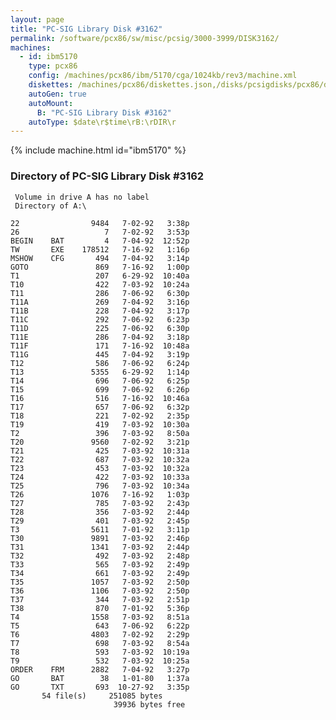 ```yaml
---
layout: page
title: "PC-SIG Library Disk #3162"
permalink: /software/pcx86/sw/misc/pcsig/3000-3999/DISK3162/
machines:
  - id: ibm5170
    type: pcx86
    config: /machines/pcx86/ibm/5170/cga/1024kb/rev3/machine.xml
    diskettes: /machines/pcx86/diskettes.json,/disks/pcsigdisks/pcx86/diskettes.json
    autoGen: true
    autoMount:
      B: "PC-SIG Library Disk #3162"
    autoType: $date\r$time\rB:\rDIR\r
---
```


{% include machine.html id="ibm5170" %}

### Directory of PC-SIG Library Disk #3162

     Volume in drive A has no label
     Directory of A:\

    22                9484   7-02-92   3:38p
    26                   7   7-02-92   3:53p
    BEGIN    BAT         4   7-04-92  12:52p
    TW       EXE    178512   7-16-92   1:16p
    MSHOW    CFG       494   7-04-92   3:14p
    GOTO               869   7-16-92   1:00p
    T1                 207   6-29-92  10:40a
    T10                422   7-03-92  10:24a
    T11                286   7-06-92   6:30p
    T11A               269   7-04-92   3:16p
    T11B               228   7-04-92   3:17p
    T11C               292   7-06-92   6:23p
    T11D               225   7-06-92   6:30p
    T11E               286   7-04-92   3:18p
    T11F               171   7-16-92  10:48a
    T11G               445   7-04-92   3:19p
    T12                586   7-06-92   6:24p
    T13               5355   6-29-92   1:14p
    T14                696   7-06-92   6:25p
    T15                699   7-06-92   6:26p
    T16                516   7-16-92  10:46a
    T17                657   7-06-92   6:32p
    T18                221   7-02-92   2:35p
    T19                419   7-03-92  10:30a
    T2                 396   7-03-92   8:50a
    T20               9560   7-02-92   3:21p
    T21                425   7-03-92  10:31a
    T22                687   7-03-92  10:32a
    T23                453   7-03-92  10:32a
    T24                422   7-03-92  10:33a
    T25                796   7-03-92  10:34a
    T26               1076   7-16-92   1:03p
    T27                785   7-03-92   2:43p
    T28                356   7-03-92   2:44p
    T29                401   7-03-92   2:45p
    T3                5611   7-01-92   3:11p
    T30               9891   7-03-92   2:46p
    T31               1341   7-03-92   2:44p
    T32                492   7-03-92   2:48p
    T33                565   7-03-92   2:49p
    T34                661   7-03-92   2:49p
    T35               1057   7-03-92   2:50p
    T36               1106   7-03-92   2:50p
    T37                344   7-03-92   2:51p
    T38                870   7-01-92   5:36p
    T4                1558   7-03-92   8:51a
    T5                 643   7-06-92   6:22p
    T6                4803   7-02-92   2:29p
    T7                 698   7-03-92   8:54a
    T8                 593   7-03-92  10:19a
    T9                 532   7-03-92  10:25a
    ORDER    FRM      2882   7-04-92   3:27p
    GO       BAT        38   1-01-80   1:37a
    GO       TXT       693  10-27-92   3:35p
           54 file(s)     251085 bytes
                           39936 bytes free
